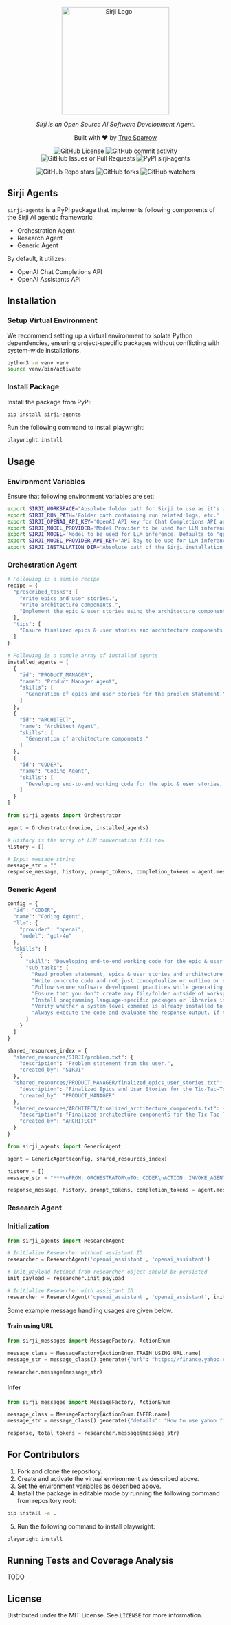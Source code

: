 <p align="center">
  <a href="." target="blank"><img src="https://github.com/sirji-ai/sirji/assets/7627517/363fc6dd-69af-4d84-8b7c-a91ec092058d" width="250" alt="Sirji Logo" /></a>
</p>

<p align="center">
  <em>Sirji is an Open Source AI Software Development Agent.</em>
</p>

<p align="center">
  Built with ❤️ by <a href="https://truesparrow.com/" target="_blank">True Sparrow</a>
</p>

<p align="center">
  <img alt="GitHub License" src="https://img.shields.io/github/license/sirji-ai/sirji">
  <img alt="GitHub commit activity" src="https://img.shields.io/github/commit-activity/m/sirji-ai/sirji">
  <img alt="GitHub Issues or Pull Requests" src="https://img.shields.io/github/issues/sirji-ai/sirji">
  <img alt="PyPI sirji-agents" src="https://img.shields.io/pypi/v/sirji-agents.svg">
</p>

<p align="center">
  <img alt="GitHub Repo stars" src="https://img.shields.io/github/stars/sirji-ai/sirji">
  <img alt="GitHub forks" src="https://img.shields.io/github/forks/sirji-ai/sirji">
  <img alt="GitHub watchers" src="https://img.shields.io/github/watchers/sirji-ai/sirji">
</p>

## Sirji Agents

`sirji-agents` is a PyPI package that implements following components of the Sirji AI agentic framework:
- Orchestration Agent
- Research Agent
- Generic Agent

By default, it utilizes:
- OpenAI Chat Completions API
- OpenAI Assistants API

## Installation

### Setup Virtual Environment

We recommend setting up a virtual environment to isolate Python dependencies, ensuring project-specific packages without conflicting with system-wide installations.

```zsh
python3 -m venv venv
source venv/bin/activate
```

### Install Package

Install the package from PyPi:

```zsh
pip install sirji-agents
```

Run the following command to install playwright:

```zsh
playwright install
```

## Usage

### Environment Variables

Ensure that following environment variables are set:

```zsh
export SIRJI_WORKSPACE="Absolute folder path for Sirji to use as it's workspace."
export SIRJI_RUN_PATH='Folder path containing run related logs, etc.'
export SIRJI_OPENAI_API_KEY='OpenAI API key for Chat Completions API and Assistants API'
export SIRJI_MODEL_PROVIDER='Model Provider to be used for LLM inference. Defaults to "openai".'
export SIRJI_MODEL='Model to be used for LLM inference. Defaults to "gpt-4o".'
export SIRJI_MODEL_PROVIDER_API_KEY='API key to be use for LLM inference.'
export SIRJI_INSTALLATION_DIR='Absolute path of the Sirji installation directory.'
```

### Orchestration Agent

```python
# Following is a sample recipe
recipe = {
  "prescribed_tasks": [
    "Write epics and user stories.",
    "Write architecture components.",
    "Implement the epic & user stories using the architecture components."
  ],
  "tips": [
    "Ensure finalized epics & user stories and architecture components are consistent. Address any discrepancies with the user."
  ]
}

# Following is a sample array of installed agents
installed_agents = [
  {
    "id": "PRODUCT_MANAGER",
    "name": "Product Manager Agent",
    "skills": [
      "Generation of epics and user stories for the problem statement."
    ]
  },
  {
    "id": "ARCHITECT",
    "name": "Architect Agent",
    "skills": [
      "Generation of architecture components."
    ]
  },
  {
    "id": "CODER",
    "name": "Coding Agent",
    "skills": [
      "Developing end-to-end working code for the epic & user stories, making use of the finalized architecture components."
    ]
  }
]

from sirji_agents import Orchestrator

agent = Orchestrator(recipe, installed_agents)

# History is the array of LLM conversation till now
history = []

# Input message string
message_str = ""
response_message, history, prompt_tokens, completion_tokens = agent.message(message_str, history)
```

### Generic Agent
```python
config = {
  "id": "CODER",
  "name": "Coding Agent",
  "llm": {
    "provider": "openai",
    "model": "gpt-4o"
  },
  "skills": [
    {
      "skill": "Developing end-to-end working code for the epic & user stories, making use of the finalized architecture components.",
      "sub_tasks": [
        "Read problem statement, epics & user stories and architecture components from shared_resources.",
        "Write concrete code and not just conceptualize or outline or simulate it.",
        "Follow secure software development practices while generating code.",
        "Ensure that you don't create any file/folder outside of workspace root folder, i.e. './'",
        "Install programming language-specific packages or libraries in local folders, utilizing tools such as venv for installing Python dependencies and package.json for managing Node.js dependencies.",
        "Verify whether a system-level command is already installed to avoid triggering the installation of packages that are already in place.",
        "Always execute the code and evaluate the response output. If the response has errors, solve them before moving ahead."
      ]
    }
  ]
}

shared_resources_index = {
  "shared_resources/SIRJI/problem.txt": {
    "description": "Problem statement from the user.",
    "created_by": "SIRJI"
  },
  "shared_resources/PRODUCT_MANAGER/finalized_epics_user_stories.txt": {
    "description": "Finalized Epics and User Stories for the Tic-Tac-Toe game with AI opponent.",
    "created_by": "PRODUCT_MANAGER"
  },
  "shared_resources/ARCHITECT/finalized_architecture_components.txt": {
    "description": "Finalized architecture components for the Tic-Tac-Toe game with AI opponent.",
    "created_by": "ARCHITECT"
  }
}

from sirji_agents import GenericAgent

agent = GenericAgent(config, shared_resources_index)

history = []
message_str = "***\nFROM: ORCHESTRATOR\nTO: CODER\nACTION: INVOKE_AGENT\nSUMMARY: Implement the epic & user stories using the architecture components.\nBODY:\nPImplement the epic & user stories using the architecture components.\n***"

response_message, history, prompt_tokens, completion_tokens = agent.message(message_str, history)
```

### Research Agent

### Initialization

```python
from sirji_agents import ResearchAgent

# Initialize Researcher without assistant ID
researcher = ResearchAgent('openai_assistant', 'openai_assistant')

# init_payload fetched from researcher object should be persisted
init_payload = researcher.init_payload

# Initialize Researcher with assistant ID
researcher = ResearchAgent('openai_assistant', 'openai_assistant', init_payload)
```

Some example message handling usages are given below.

#### Train using URL

```python
from sirji_messages import MessageFactory, ActionEnum

message_class = MessageFactory[ActionEnum.TRAIN_USING_URL.name]
message_str = message_class().generate({"url": "https://finance.yahoo.com/quote/API/"})

researcher.message(message_str)
```

#### Infer

```python
from sirji_messages import MessageFactory, ActionEnum

message_class = MessageFactory[ActionEnum.INFER.name]
message_str = message_class().generate({"details": "How to use yahoo finance api?"})

response, total_tokens = researcher.message(message_str)
```

## For Contributors

1. Fork and clone the repository.
2. Create and activate the virtual environment as described above.
3. Set the environment variables as described above.
4. Install the package in editable mode by running the following command from repository root:

```zsh
pip install -e .
```

5. Run the following command to install playwright:

```zsh
playwright install
```

## Running Tests and Coverage Analysis

TODO

## License

Distributed under the MIT License. See `LICENSE` for more information.
